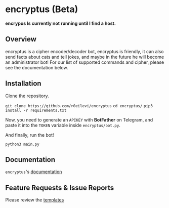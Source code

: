 # encryptus (Beta)

**encrypus Is currently not running until I find a host.**

## Overview

encryptus is a cipher encoder/decoder bot, encryptus is friendly, it can also send facts about cats and tell jokes, and maybe in the future he will become an administrator bot!
For our list of supported commands and cipher, please see the documentation below.

## Installation

Clone the repository.

`git clone https://github.com/r0eilevi/encryptus`
`cd encryptus/`
`pip3 install -r requirements.txt`

Now, you need to generate an `APIKEY` with **BotFather** on Telegram, and paste it into the `TOKEN` variable inside `encryptus/bot.py`.

And finally, run the bot!

`python3 main.py`

## Documentation

`encryptus`'s [documentation](https://github.com/r0eilevi/encryptus/docs)

## Feature Requests & Issue Reports

Please review the [templates](https://github.com/r0eilevi/encryptus/.github)
  
  

